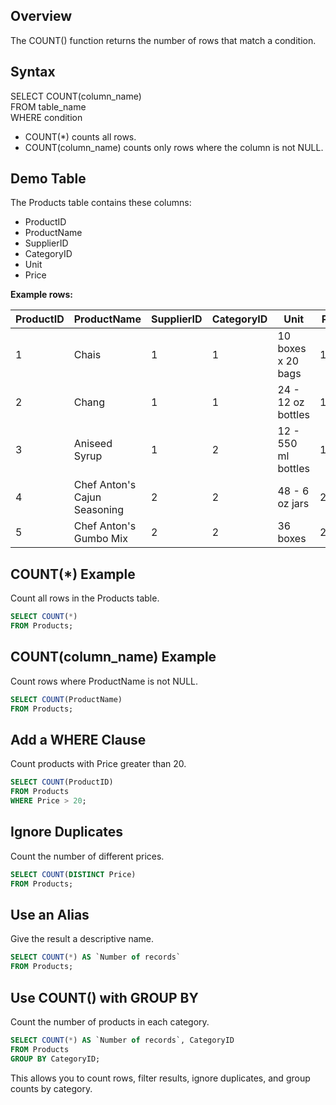 ## Overview

The COUNT() function returns the number of rows that match a condition.

## Syntax

SELECT COUNT(column_name)  
FROM table_name  
WHERE condition

- COUNT(*) counts all rows.
- COUNT(column_name) counts only rows where the column is not NULL.

## Demo Table

The Products table contains these columns:

- ProductID
- ProductName
- SupplierID
- CategoryID
- Unit
- Price

**Example rows:**

| ProductID | ProductName                    | SupplierID | CategoryID | Unit                | Price  |
|-----------|-------------------------------|------------|------------|---------------------|--------|
| 1         | Chais                         | 1          | 1          | 10 boxes x 20 bags  | 18     |
| 2         | Chang                         | 1          | 1          | 24 - 12 oz bottles  | 19     |
| 3         | Aniseed Syrup                 | 1          | 2          | 12 - 550 ml bottles | 10     |
| 4         | Chef Anton's Cajun Seasoning  | 2          | 2          | 48 - 6 oz jars      | 22     |
| 5         | Chef Anton's Gumbo Mix        | 2          | 2          | 36 boxes            | 21.35  |

## COUNT(*) Example

Count all rows in the Products table.

```sql
SELECT COUNT(*)
FROM Products;
```

## COUNT(column_name) Example

Count rows where ProductName is not NULL.

```sql
SELECT COUNT(ProductName)
FROM Products;
```

## Add a WHERE Clause

Count products with Price greater than 20.

```sql
SELECT COUNT(ProductID)
FROM Products
WHERE Price > 20;
```

## Ignore Duplicates

Count the number of different prices.

```sql
SELECT COUNT(DISTINCT Price)
FROM Products;
```

## Use an Alias

Give the result a descriptive name.

```sql
SELECT COUNT(*) AS `Number of records`
FROM Products;
```

## Use COUNT() with GROUP BY

Count the number of products in each category.

```sql
SELECT COUNT(*) AS `Number of records`, CategoryID
FROM Products
GROUP BY CategoryID;
```

This allows you to count rows, filter results, ignore duplicates, and group counts by category.